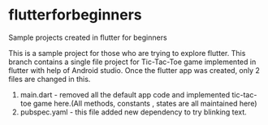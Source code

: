# flutterforbeginners
Sample projects created in flutter for beginners

This is a sample project for those who are trying to explore flutter. This branch contains a single file project for Tic-Tac-Toe game implemented in flutter with help of Android studio.
Once the flutter app was created, only 2 files are changed in this.

1. main.dart - removed all the default app code and implemented tic-tac-toe game here.(All methods, constants , states are all maintained here)
2. pubspec.yaml - this file added new dependency to try blinking text.
